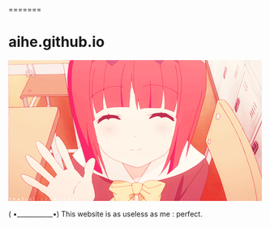 =======

# aihe.github.io

![HTML power](pics/cya.gif)

( •___________•)
This website is as useless as me : perfect.
